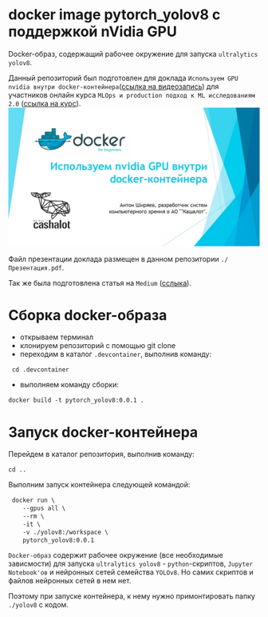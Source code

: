 # docker image pytorch_yolov8 c поддержкой nVidia GPU

Docker-образ, содержащий рабочее окружение для запуска `ultralytics yolov8`.

Данный репозиторий был подготовлен для доклада `Используем GPU nvidia внутри docker-контейнера`([ссылка на видеозапись](https://youtu.be/NyAXipOWz48)) для участников онлайн курса `MLOps и production подход к ML исследованиям 2.0` ([ссылка на курс](https://ods.ai/tracks/ml-in-production-spring-23)).
![Первая страница презентации доклада](repo_pics/Первая_страница_презентации_доклада.jpg)

Файл презентации доклада размещен в данном репозитории `./Презентация.pdf`.

Так же была подготовлена  статья на `Medium` ([сслыка](https://medium.com/@med.phisiker/используем-gpu-nvidia-внутри-docker-контейнера-e6aa73c40442)).

# Сборка docker-образа

* открываем терминал
* клонируем репозиторий с помощью git clone
* переходим в каталог `.devcontainer`, выполнив команду:
```
 cd .devcontainer
```

* выполняем команду сборки:

```
docker build -t pytorch_yolov8:0.0.1 .
```

# Запуск docker-контейнера

Перейдем в каталог репозитория, выполнив команду:
```
cd ..
```

Выполним запуск контейнера следующей командой:
```
 docker run \
    --gpus all \
    --rm \
    -it \
    -v ./yolov8:/workspace \
    pytorch_yolov8:0.0.1
```

`Docker-образ` содержит рабочее окружение (все необходимые зависмости) для запуска `ultralytics yolov8` - `python`-скриптов, `Jupyter Notebook'ов` и нейронных сетей семейства `YOLOv8`.
Но самих скриптов и файлов нейронных сетей в нем нет.

Поэтому при запуске контейнера, к нему нужно примонтировать папку `./yolov8` с кодом.

